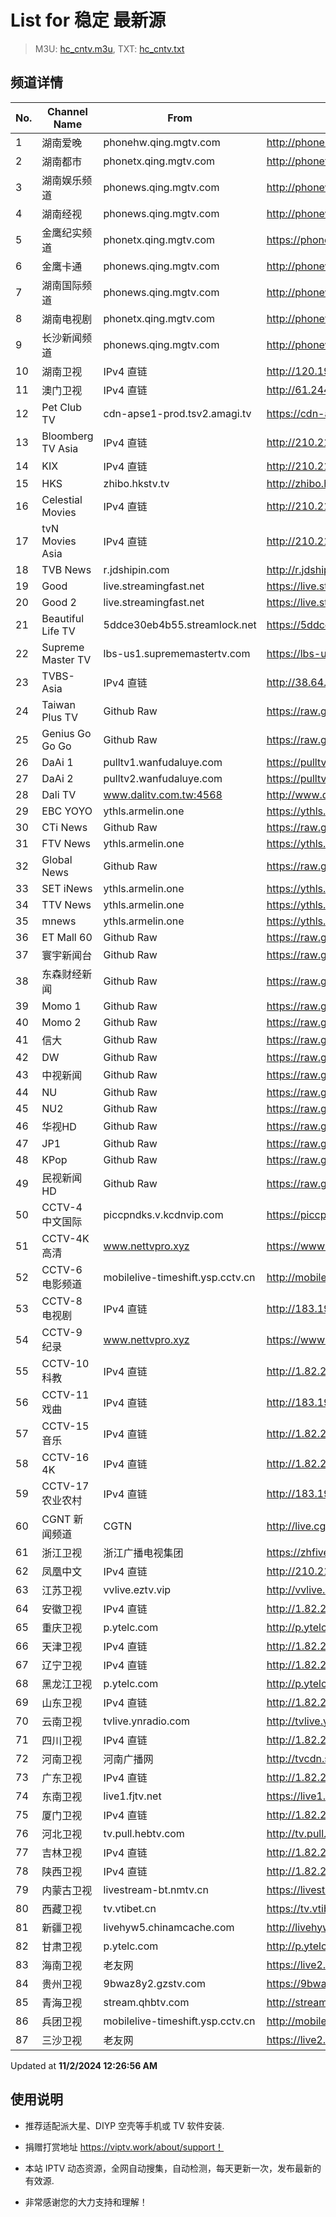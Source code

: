 # List for **稳定 最新源**

> M3U: [hc_cntv.m3u](./hc_cntv.m3u ), TXT: [hc_cntv.txt](./txt/hc_cntv.txt )

## 频道详情

| No. | Channel Name | From | Source |
| --- | ------------ | ---- | ------ |
| 1 | 湖南爱晚 | phonehw.qing.mgtv.com | <http://phonehw.qing.mgtv.com/nn_live/nn_x64/dWlwPTEwMy4zOS4yMjYuMTAwJnFpZD0mY2RuZXhfaWQ9aHdfcGhvbmUmcz00ZGNkZDgyMGNmYmQ4ZjFjOWRhYmYzOWMwODIwMjc4OSZ1aWQ9JnV1aWQ9MTZkMTQ0ZDhkOTQ5ZWFlOTFkZTJlNTQ5Y2NmZDVlYTktNjcyN2UyNjQmdj0yJmFzPTAmZXM9MTczMDQ1NjMzNw,,/HNGGMPP360.m3u8> |
| 2 | 湖南都市 | phonetx.qing.mgtv.com | <http://phonetx.qing.mgtv.com/nn_live/nn_x64/dWlwPTEwMy4zOS4yMjYuMTAwJnFpZD0mY2RuZXhfaWQ9dHhfcGhvbmVfbGl2ZSZzPWIyNWFiMzUwOWExZDgyYzY5NTUyYmI1ODI5NmZjMTQ3JnVpZD0mdXVpZD04MmEzMTFmYTFhOTZjZjZjYmY3NmU4NGZkMTVhZjA3ZC02NzI3ZTI2NCZ2PTImYXM9MCZlcz0xNzMwNDU0OTI0/HNDSMPP360.m3u8> |
| 3 | 湖南娱乐频道 | phonews.qing.mgtv.com | <http://phonews.qing.mgtv.com/nn_live/nn_x64/dWlwPTEwMy4zOS4yMjYuMTAwJnFpZD0mY2RuZXhfaWQ9d3NfcGhvbmUzJnM9MjZkZWY1ZjI4MDQ2ZjI4MjM1OTg2ZjFiMjg3MzE4ZGEmdWlkPSZ1dWlkPTE1MmQzZjlhNmVjMTBjNjAzMTk4Zjk1YTgwMmJjY2JjLTY3MjdlMjY0JnY9MiZhcz0wJmVzPTE3MzA0NTEyNjg,/HNYLMPP360.m3u8> |
| 4 | 湖南经视 | phonews.qing.mgtv.com | <http://phonews.qing.mgtv.com/nn_live/nn_x64/dWlwPTEwMy4zOS4yMjYuMTAwJnFpZD0mY2RuZXhfaWQ9d3NfcGhvbmUzJnM9N2YwMGM5YzZjYzBmYjFhNGU2NmU2ZmQyM2UxNTAzMzImdWlkPSZ1dWlkPTE4YTU5MzBkN2VmZmQ3ZGQ3YjBkNDRkZTlkZTA1Y2I0LTY3MjdlMjY0JnY9MiZhcz0wJmVzPTE3MzA0NTU3MzQ,/HNJSMPP360.m3u8> |
| 5 | 金鹰纪实频道 | phonetx.qing.mgtv.com | <https://phonetx.qing.mgtv.com/nn_live/nn_x64/dWlwPTEwMy4zOS4yMjYuMTAwJnFpZD0mY2RuZXhfaWQ9dHhfcGhvbmVfbGl2ZSZzPTQ3OGI3ZTZjNWQ2NGVhMzhiYzA2OGQ0ODA2ODE5OGRjJnVpZD0mdXVpZD03ZWM3ZDAxNTI2MzE4ZGM1ODI3ZDQzYzU4MzMwOGYxZC02NzI3ZTI2NCZ2PTImYXM9MCZlcz0xNzMwNDY5MzUz/JYJSMPP360.m3u8> |
| 6 | 金鹰卡通 | phonews.qing.mgtv.com | <http://phonews.qing.mgtv.com/nn_live/nn_x64/dWlwPTEwMy4zOS4yMjYuMTAwJnFpZD0mY2RuZXhfaWQ9d3NfcGhvbmUzJnM9YzllMTk3ZDEwYTEwMTViYTQ2ODI5MmQyMzczNzk0NzgmdWlkPSZ1dWlkPTFlYjdjYzVhOGY1NjRmZTliNDkyMDlkYjIyM2E4YTZiLTY3MjdlMjY0JnY9MiZhcz0wJmVzPTE3MzA0NzQyOTI,/JYKTMPP360.m3u8> |
| 7 | 湖南国际频道 | phonews.qing.mgtv.com | <http://phonews.qing.mgtv.com/nn_live/nn_x64/dWlwPTEwMy4zOS4yMjYuMTAwJnFpZD0mY2RuZXhfaWQ9d3NfcGhvbmUzJnM9M2E0NDg1YjgwMGUzMjRlODY3NWRlM2VmMGQ5MTFmMTImdWlkPSZ1dWlkPTI0ZmI3YTk3MTA2YTU2NmY4MDAyMTEwYjBhNmJkMWUzLTY3MjdlMjY0JnY9MiZhcz0wJmVzPTE3MzA0NjY5MDE,/HNGJMPP360.m3u8> |
| 8 | 湖南电视剧 | phonetx.qing.mgtv.com | <http://phonetx.qing.mgtv.com/nn_live/nn_x64/dWlwPTEwMy4zOS4yMjYuMTAwJnFpZD0mY2RuZXhfaWQ9dHhfcGhvbmVfbGl2ZSZzPTVlZmMyZTNlNGEzOTkwNTM2MmJiN2Q2YTQ4MmRhNDczJnVpZD0mdXVpZD01MzNlM2I2NGQ1ZTJlYTMwMTdkYWM0NzIwNWMyZmU5MS02NzI3ZTI2NCZ2PTImYXM9MCZlcz0xNzMwNDc2NDYw/HNDSJMPP360.m3u8> |
| 9 | 长沙新闻频道 | phonews.qing.mgtv.com | <http://phonews.qing.mgtv.com/nn_live/nn_x64/dWlwPTEwMy4zOS4yMjYuMTAwJnFpZD0mY2RuZXhfaWQ9d3NfcGhvbmUzJnM9ZTg5ODdkNWI3ZjAwMWEwMTZkYTk3OTJmYjI1ZjVkNWEmdWlkPSZ1dWlkPTFhMDRlZmM4YWQ0NzIwN2I3OGFkN2FmYTUzZTc0OGJlLTY3MjdlMjY0JnY9MiZhcz0wJmVzPTE3MzA0Njg4MTg,/CSXWMPP360.m3u8> |
| 10 | 湖南卫视 | IPv4 直链 | <http://120.196.232.43:8088/rrs03.hw.gmcc.net/PLTV/651/224/3221226698/1.m3u8> |
| 11 | 澳门卫视 | IPv4 直链 | <http://61.244.22.4/ch1/ch1.live/playlist.m3u8> |
| 12 | Pet Club TV | cdn-apse1-prod.tsv2.amagi.tv | <https://cdn-apse1-prod.tsv2.amagi.tv/linear/amg01076-lightningintern-petclub-samsungnz/playlist.m3u8> |
| 13 | Bloomberg TV Asia | IPv4 直链 | <http://210.210.155.37/dr9445/h/h03/index.m3u8> |
| 14 | KIX | IPv4 直链 | <http://210.210.155.37/dr9445/h/h07/index.m3u8> |
| 15 | HKS | zhibo.hkstv.tv | <http://zhibo.hkstv.tv/livestream/mutfysrq/playlist.m3u8> |
| 16 | Celestial Movies | IPv4 直链 | <http://210.210.155.37/dr9445/h/h14/index.m3u8> |
| 17 | tvN Movies Asia | IPv4 直链 | <http://210.210.155.37/dr9445/h/h21/index.m3u8> |
| 18 | TVB News | r.jdshipin.com | <http://r.jdshipin.com/CkuBd> |
| 19 | Good | live.streamingfast.net | <https://live.streamingfast.net/osmflivech1.m3u8> |
| 20 | Good 2 | live.streamingfast.net | <https://live.streamingfast.net/osmflivech2.m3u8> |
| 21 | Beautiful Life TV | 5ddce30eb4b55.streamlock.net | <https://5ddce30eb4b55.streamlock.net/bltvhd/bltv1/playlist.m3u8> |
| 22 | Supreme Master TV | lbs-us1.suprememastertv.com | <https://lbs-us1.suprememastertv.com/720p.m3u8> |
| 23 | TVBS-Asia | IPv4 直链 | <http://38.64.72.148/hls/modn/list/4005/playlist.m3u8> |
| 24 | Taiwan Plus TV | Github Raw | <https://raw.githubusercontent.com/ChiSheng9/iptv/master/TV78.m3u8> |
| 25 | Genius Go Go Go | Github Raw | <https://raw.githubusercontent.com/ChiSheng9/iptv/master/TV26.m3u8> |
| 26 | DaAi 1 | pulltv1.wanfudaluye.com | <https://pulltv1.wanfudaluye.com/live/tv1.m3u8> |
| 27 | DaAi 2 | pulltv2.wanfudaluye.com | <https://pulltv2.wanfudaluye.com/live/tv2.m3u8> |
| 28 | Dali TV | www.dalitv.com.tw:4568 | <http://www.dalitv.com.tw:4568/live/dali/index.m3u8> |
| 29 | EBC YOYO | ythls.armelin.one | <https://ythls.armelin.one/channel/UCiWRSesvSYmY7YOyz0tv_zQ.m3u8> |
| 30 | CTi News | Github Raw | <https://raw.githubusercontent.com/ChiSheng9/iptv/master/TV28.m3u8> |
| 31 | FTV News | ythls.armelin.one | <https://ythls.armelin.one/channel/UC2VmWn8dAqkzlQqvy02E1PA.m3u8> |
| 32 | Global News | Github Raw | <https://raw.githubusercontent.com/ChiSheng9/iptv/master/TV02.m3u8> |
| 33 | SET iNews | ythls.armelin.one | <https://ythls.armelin.one/channel/UCoNYj9OFHZn3ACmmeRCPwbA.m3u8> |
| 34 | TTV News | ythls.armelin.one | <https://ythls.armelin.one/channel/UC8ROUUjHzEQm-ndb69CX8Ww.m3u8> |
| 35 | mnews | ythls.armelin.one | <https://ythls.armelin.one/channel/UC4LjkybVKXCDlneVXlKAbmw.m3u8> |
| 36 | ET Mall 60 | Github Raw | <https://raw.githubusercontent.com/ChiSheng9/iptv/master/TV18.m3u8> |
| 37 | 寰宇新闻台 | Github Raw | <https://raw.githubusercontent.com/ChiSheng9/iptv/master/TV02.m3u8> |
| 38 | 东森财经新闻 | Github Raw | <https://raw.githubusercontent.com/ChiSheng9/iptv/master/TV03.m3u8> |
| 39 | Momo 1 | Github Raw | <https://raw.githubusercontent.com/ChiSheng9/iptv/master/TV04.m3u8> |
| 40 | Momo 2 | Github Raw | <https://raw.githubusercontent.com/ChiSheng9/iptv/master/TV05.m3u8> |
| 41 | 信大 | Github Raw | <https://raw.githubusercontent.com/ChiSheng9/iptv/master/TV07.m3u8> |
| 42 | DW | Github Raw | <https://raw.githubusercontent.com/ChiSheng9/iptv/master/TV08.m3u8> |
| 43 | 中视新闻 | Github Raw | <https://raw.githubusercontent.com/ChiSheng9/iptv/master/TV09.m3u8> |
| 44 | NU | Github Raw | <https://raw.githubusercontent.com/ChiSheng9/iptv/master/TV10.m3u8> |
| 45 | NU2 | Github Raw | <https://raw.githubusercontent.com/ChiSheng9/iptv/master/TV14.m3u8> |
| 46 | 华视HD | Github Raw | <https://raw.githubusercontent.com/ChiSheng9/iptv/master/TV12.m3u8> |
| 47 | JP1 | Github Raw | <https://raw.githubusercontent.com/ChiSheng9/iptv/master/TV15.m3u8> |
| 48 | KPop | Github Raw | <https://raw.githubusercontent.com/ChiSheng9/iptv/master/TV16.m3u8> |
| 49 | 民视新闻HD | Github Raw | <https://raw.githubusercontent.com/ChiSheng9/iptv/master/TV17.m3u8> |
| 50 | CCTV-4 中文国际 | piccpndks.v.kcdnvip.com | <https://piccpndks.v.kcdnvip.com/audio/cctv4_2/index.m3u8?playHost=piccpndks.v.kcdnvip.com> |
| 51 | CCTV-4K 高清 | www.nettvpro.xyz | <https://www.nettvpro.xyz/player/videojs.php?url=https://liveop.cctv.cn/hls/4KHD/playlist.m3u8> |
| 52 | CCTV-6 电影频道 | mobilelive-timeshift.ysp.cctv.cn | <http://mobilelive-timeshift.ysp.cctv.cn/timeshift/ysp/2013693901/timeshift.m3u8?delay=0> |
| 53 | CCTV-8 电视剧 | IPv4 直链 | <http://183.196.25.171:808/hls/77/index.m3u8> |
| 54 | CCTV-9 纪录 | www.nettvpro.xyz | <https://www.nettvpro.xyz/player/videojs.php?url=http://123.184.28.3/hlslive-tx-cdn.ysp.cctv.cn/012/2024078603.m3u8> |
| 55 | CCTV-10 科教 | IPv4 直链 | <http://1.82.215.141/xjbuv52-zp.live.bestvcdn.com.cn/live/program/live/cctv10hd8m/8000000/mnf.m3u8> |
| 56 | CCTV-11 戏曲 | IPv4 直链 | <http://183.196.25.171:808/hls/11/index.m3u8> |
| 57 | CCTV-15 音乐 | IPv4 直链 | <http://1.82.215.141/xjbuv52-zp.live.bestvcdn.com.cn/live/program/live/cctv15hd8m/8000000/mnf.m3u8> |
| 58 | CCTV-16 4K | IPv4 直链 | <http://1.82.215.141/xjbuv52-zp.live.bestvcdn.com.cn/live/program/live/cctv16hd8m/8000000/mnf.m3u8> |
| 59 | CCTV-17 农业农村 | IPv4 直链 | <http://183.196.25.171:808/hls/93/index.m3u8> |
| 60 | CGNT 新闻频道 | CGTN | <http://live.cgtn.com/1000/prog_index.m3u8> |
| 61 | 浙江卫视 | 浙江广播电视集团 | <https://zhfivel02.cztv.com/channel01/720p.m3u8?auth_key=1730447691-2a77c1c8349263eef24a387a96dc3e62-0-592fb942f753e8b7c939034d94a25b0d> |
| 62 | 凤凰中文 | IPv4 直链 | <http://210.210.155.35/uq2663/h/h157/index2.m3u8> |
| 63 | 江苏卫视 | vvlive.eztv.vip | <http://vvlive.eztv.vip/hwsstnew/hwsstnew.m3u8?auth_key=1710810832-0-0-70d15b6eab3c5342adefba848a4d9067> |
| 64 | 安徽卫视 | IPv4 直链 | <http://1.82.215.141/xjbuv52-zp.live.bestvcdn.com.cn/live/program/live/ahwshd8m/8000000/mnf.m3u8> |
| 65 | 重庆卫视 | p.ytelc.com | <http://p.ytelc.com/videojs.php?id=https://sjlivecdn9.cbg.cn/202411011602/app_2/_definst_/ls_2.stream/chunklist.m3u8> |
| 66 | 天津卫视 | IPv4 直链 | <http://1.82.215.141/xjbuv52-zp.live.bestvcdn.com.cn/live/program/live/tjwshd8m/8000000/mnf.m3u8> |
| 67 | 辽宁卫视 | IPv4 直链 | <http://1.82.215.141/xjbuv52-zp.live.bestvcdn.com.cn/live/program/live/lnwshd8m/8000000/mnf.m3u8> |
| 68 | 黑龙江卫视 | p.ytelc.com | <http://p.ytelc.com/videojs.php?id=https://idclive.hljtv.com:4430/live/hljws_own.m3u8> |
| 69 | 山东卫视 | IPv4 直链 | <http://1.82.215.141/xjbuv52-zp.live.bestvcdn.com.cn/live/program/live/sdws8m/8000000/mnf.m3u8> |
| 70 | 云南卫视 | tvlive.ynradio.com | <http://tvlive.ynradio.com/live/yunnanweishi/chunks.m3u8> |
| 71 | 四川卫视 | IPv4 直链 | <http://1.82.215.141/xjbuv52-zp.live.bestvcdn.com.cn/live/program/live/scwshd/8000000/mnf.m3u8> |
| 72 | 河南卫视 | 河南广播网 | <http://tvcdn.stream3.hndt.com/tv/65c4a6d5017e1000b2b6ea2500000000_transios/playlist.m3u8?wsSecret=d819e67a2ef01fde72ef1742cceed6a3&wsTime=1730450706> |
| 73 | 广东卫视 | IPv4 直链 | <http://1.82.215.141/xjbuv52-zp.live.bestvcdn.com.cn/live/program/live/gdwshd8m/8000000/mnf.m3u8> |
| 74 | 东南卫视 | live1.fjtv.net | <https://live1.fjtv.net/dnpd/playlist.m3u8?_upt=0db4c0a51730458301> |
| 75 | 厦门卫视 | IPv4 直链 | <http://1.82.215.141/xjbuv52-zp.live.bestvcdn.com.cn/live/program/live/xmws/1300000/mnf.m3u8> |
| 76 | 河北卫视 | tv.pull.hebtv.com | <http://tv.pull.hebtv.com/jishi/weishipindao.m3u8?t=2510710360&k=f1b16a3a3866dafecb94ec2bb4160e58> |
| 77 | 吉林卫视 | IPv4 直链 | <http://1.82.215.141/xjbuv52-zp.live.bestvcdn.com.cn/live/program/live/jlwshd8m/8000000/mnf.m3u8> |
| 78 | 陕西卫视 | IPv4 直链 | <http://1.82.215.141/xjbuv52-zp.live.bestvcdn.com.cn/live/program/live/sxws/1300000/mnf.m3u8> |
| 79 | 内蒙古卫视 | livestream-bt.nmtv.cn | <https://livestream-bt.nmtv.cn/nmtv/2314general.m3u8?txSecret=dc348a27bd36fe1bd63562af5e7269ea&txTime=771EF880> |
| 80 | 西藏卫视 | tv.vtibet.cn | <https://tv.vtibet.cn/live/vuXz3cg3TmRUYg.m3u8?secret=9bdfc10ec482aa34e732a37af46d3240&time=67248c30> |
| 81 | 新疆卫视 | livehyw5.chinamcache.com | <http://livehyw5.chinamcache.com/hyw/zb01.m3u8?txSecret=ac4608d03b3fec4557d137827a3f4bb6&txTime=95A66655> |
| 82 | 甘肃卫视 | p.ytelc.com | <http://p.ytelc.com/videojs.php?id=https://hls.gstv.com.cn/49048r/6e1sy2.m3u8> |
| 83 | 海南卫视 | 老友网 | <https://live2.hnntv.cn/srs/tv/lywsgq.m3u8?_upt=50d839371730453804> |
| 84 | 贵州卫视 | 9bwaz8y2.gzstv.com | <https://9bwaz8y2.gzstv.com/live/CH01_lo.m3u8?txSecret=6a26b9ba3f78349fe1c47a967ebf3319&txTime=6724870E> |
| 85 | 青海卫视 | stream.qhbtv.com | <http://stream.qhbtv.com/qhws/sd/live.m3u8?_upt=eb85bd601730444468> |
| 86 | 兵团卫视 | mobilelive-timeshift.ysp.cctv.cn | <http://mobilelive-timeshift.ysp.cctv.cn/timeshift/ysp/2022606701/timeshift.m3u8?delay=0> |
| 87 | 三沙卫视 | 老友网 | <https://live2.hnntv.cn/srs/tv/ssws.m3u8?_upt=b2e0a7f81730452325> |

Updated at **11/2/2024 12:26:56 AM**

## 使用说明

- 推荐适配派大星、DIYP 空壳等手机或 TV 软件安装.

- 捐赠打赏地址 <https://viptv.work/about/support！>

- 本站 IPTV 动态资源，全网自动搜集，自动检测，每天更新一次，发布最新的有效源.

- 非常感谢您的大力支持和理解！
